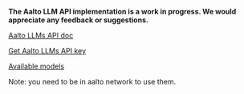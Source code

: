 **The Aalto LLM API implementation is a work in progress. We would appreciate any feedback or suggestions.**

[Aalto LLMs API doc](https://ai-gateway.k8s.aalto.fi/docs#/)

[Get Aalto LLMs API key](https://ai-gateway.k8s.aalto.fi/keys/)

[Available models](https://ai-gateway.k8s.aalto.fi/v1/models)

Note: you need to be in aalto network to use them.

